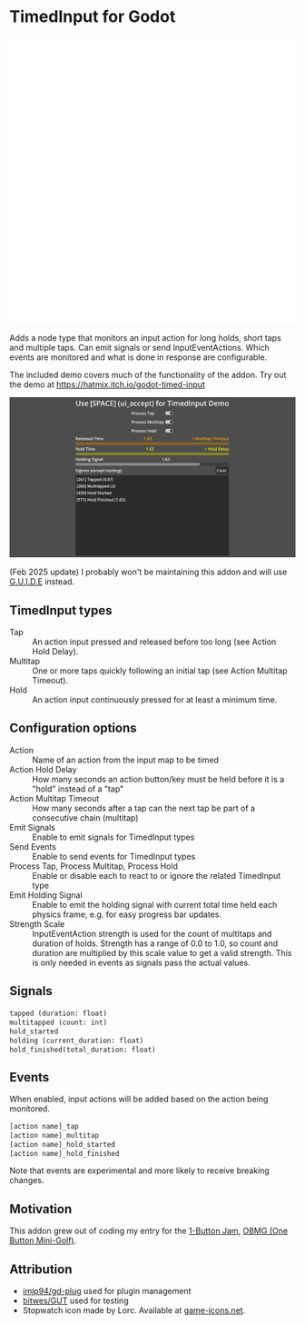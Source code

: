 # TimedInput for Godot

![TimedInput Icon](addons/timed_input/icon.svg)

Adds a node type that monitors an input action for long holds, short taps and multiple taps. Can emit signals or send InputEventActions. Which events are monitored and what is done in response are configurable.

The included demo covers much of the functionality of the addon. Try out the demo at https://hatmix.itch.io/godot-timed-input 

![Demo App Screenshot](media/demo_app_screenshot.png)

(Feb 2025 update) I probably won't be maintaining this addon and will use [G.U.I.D.E](https://github.com/godotneers/G.U.I.D.E) instead.

## TimedInput types

<dl>
<dt>Tap</dt>
<dd>An action input pressed and released before too long (see Action Hold Delay).</dd>
<dt>Multitap</dt>
<dd>One or more taps quickly following an initial tap (see Action Multitap Timeout).</dd>
<dt>Hold</dt>
<dd>An action input continuously pressed for at least a minimum time.</dd>
</dl>

## Configuration options

<dl>
<dt>Action</dt>
<dd>Name of an action from the input map to be timed</dd>
<dt>Action Hold Delay</dt>
<dd>How many seconds an action button/key must be held before it is a "hold" instead of a "tap"</dd>
<dt>Action Multitap Timeout</dt>
<dd>How many seconds after a tap can the next tap be part of a consecutive chain (multitap)</dd>
<dt>Emit Signals</dt>
<dd>Enable to emit signals for TimedInput types</dd>
<dt>Send Events</dt>
<dd>Enable to send events for TimedInput types</dd>
<dt>Process Tap, Process Multitap, Process Hold</dt>
<dd>Enable or disable each to react to or ignore the related TimedInput type</dd>
<dt>Emit Holding Signal</dt>
<dd>Enable to emit the holding signal with current total time held each physics frame, e.g. for easy progress bar updates.</dd>
<dt>Strength Scale</dt>
<dd>InputEventAction strength is used for the count of multitaps and duration of holds. Strength has a range of 0.0 to 1.0, so count and duration are multiplied by this scale value to get a valid strength. This is only needed in events as signals pass the actual values.</dd>
</dl>

## Signals

```
tapped (duration: float)
multitapped (count: int)
hold_started
holding (current_duration: float)
hold_finished(total_duration: float)
```

## Events

When enabled, input actions will be added based on the action being monitored.
```
[action name]_tap
[action name]_multitap
[action name]_hold_started
[action name]_hold_finished
```
Note that events are experimental and more likely to receive breaking changes.

## Motivation 

This addon grew out of coding my entry for the [1-Button Jam](https://itch.io/jam/1-button-jam-2023), [OBMG (One Button Mini-Golf)](https://hatmix.itch.io/OBMG).

## Attribution
* [imjp94/gd-plug](https://github.com/imjp94/gd-plug) used for plugin management
* [bitwes/GUT](https://github.com/bitwes/Gut) used for testing
* Stopwatch icon made by Lorc. Available at [game-icons.net](https://game-icons.net/1x1/lorc/stopwatch.html).
